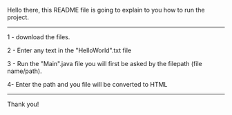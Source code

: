 Hello there, this README file is going to explain to you how to run the project. 
_______________________________________
1 - download the files.

2 - Enter any text in the "HelloWorld".txt file 

3 - Run the "Main".java file you will first be asked by the filepath (file name/path).

4- Enter the path and you file will be converted to HTML 


________________________________________________________

Thank you!

